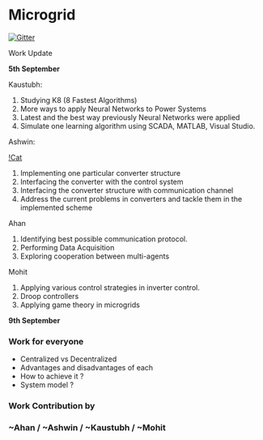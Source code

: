 # Microgrid

[![Gitter](https://badges.gitter.im/Join%20Chat.svg)](https://gitter.im/kaustubhcs/Microgrid)


Work Update

**5th September**

Kaustubh: 

1.	Studying K8 (8 Fastest Algorithms)
2.	More ways to apply Neural Networks to Power Systems
3.	Latest and the best way previously Neural Networks were applied
4.	Simulate one learning algorithm using SCADA, MATLAB, Visual Studio. 


Ashwin:

[!Cat](http://www.fndvisions.org/img/cutecat.jpg)

1.	Implementing one particular converter structure
2.	Interfacing the converter with the control system
3.	Interfacing the converter structure with communication channel
4.	Address the current problems in converters and tackle them in the implemented scheme

Ahan

1.	Identifying best possible communication protocol.
2.	Performing Data Acquisition
3.	Exploring cooperation between multi-agents

Mohit

1.	Applying various control strategies in inverter control.
2.	Droop controllers
3.	Applying game theory in microgrids

**9th September**

### Work for everyone

-	Centralized vs Decentralized
-	Advantages and disadvantages of each
-	How to achieve it ?
-	System model ?


### Work Contribution by

### ~Ahan / ~Ashwin / ~Kaustubh / ~Mohit
